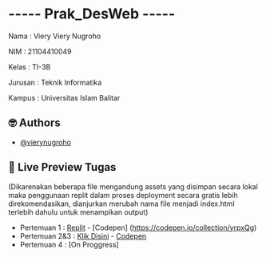 
# ----- Prak_DesWeb -----

Nama    : Viery Viery Nugroho

NIM     : 21104410049

Kelas   : TI-3B

Jurusan : Teknik Informatika

Kampus  : Universitas Islam Balitar


## 🤓 Authors

- [@vierynugroho](https://github.com/vierynugroho)


## 🔗 Live Preview Tugas

(Dikarenakan beberapa file mengandung assets yang disimpan secara lokal maka penggunaan replit dalam proses deployment secara gratis lebih direkomendasikan, dianjurkan merubah nama file menjadi index.html terlebih dahulu untuk menampikan output)

- Pertemuan 1 : [Replit](https://replit.com/@VIERYNUGROHO/pertemuan1) - [Codepen] (https://codepen.io/collection/yrpxQg)
- Pertemuan 2&3 : [Klik Disini](https://replit.com/@VIERYNUGROHO/Pertemuan2-3) - [Codepen](https://codepen.io/collection/MgzqMO)
- Pertemuan 4 : [On Proggress]
